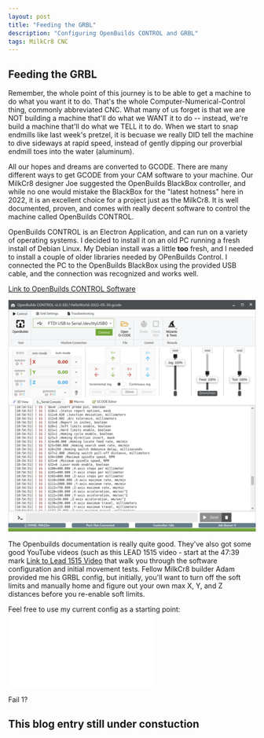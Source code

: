 ```yaml
---
layout: post
title: "Feeding the GRBL"
description: "Configuring OpenBuilds CONTROL and GRBL"
tags: MilkCr8 CNC
---
```

## Feeding the GRBL

Remember, the whole point of this journey is to be able to get a machine to do what you want it to do.  That's the whole Computer-Numerical-Control thing, commonly abbreviated CNC.  What many of us forget is that we are NOT building a machine that'll do what we WANT it to do -- instead, we're build a machine that'll do what we TELL it to do.  When we start to snap endmills like last week's pretzel, it is becuase we really DID tell the machine to dive sideways at rapid speed, instead of gently dipping our proverbial endmill toes into the water (aluminum).  

All our hopes and dreams are converted to GCODE.  There are many different ways to get GCODE from your CAM software to your machine.  Our MilkCr8 designer Joe suggested the OpenBuilds BlackBox controller, and while no one would mistake the BlackBox for the "latest hotness" here in 2022, it is an excellent choice for a project just as the MilkCr8.  It is well documented, proven, and comes with really decent software to control the machine called OpenBuilds CONTROL.  

OpenBuilds CONTROL is an Electron Application, and can run on a variety of operating systems.  I decided to install it on an old PC running a fresh install of Debian Linux.  My Debian install was a little **too** fresh, and I needed to install a couple of older libraries needed by OPenBuilds Control.  I connected the PC to the OpenBuilds BlackBox using the provided USB cable, and the connection was recognized and works well.

[Link to OpenBuilds CONTROL Software](https://software.openbuilds.com)

![MilkCr8 CNC software](/assets/images/OpenBuildsCONTROL.png)

The Openbuilds documentation is really quite good.  They've also got some good YouTube videos (such as this LEAD 1515 video - start at the 47:39 mark [Link to Lead 1515 Video](https://www.youtube.com/watch?v=xxyA5WftF8k&list=PLDeI80MYQtboqJDGEPY0yR_Exh91XI95-&index=6) that walk you through the software configuration and initial movement tests.  Fellow MilkCr8 builder Adam provided me his GRBL config, but initially, you'll want to turn off the soft limits and manually home and figure out your own max X, Y, and Z distances before you re-enable soft limits.

Feel free to use my current config as a starting point: 
![MilkCr8 GRBL Config](/assets/code/grbl-settings-backup-custom-2022-06-02.txt)

Fail 1?

## This blog entry still under constuction


